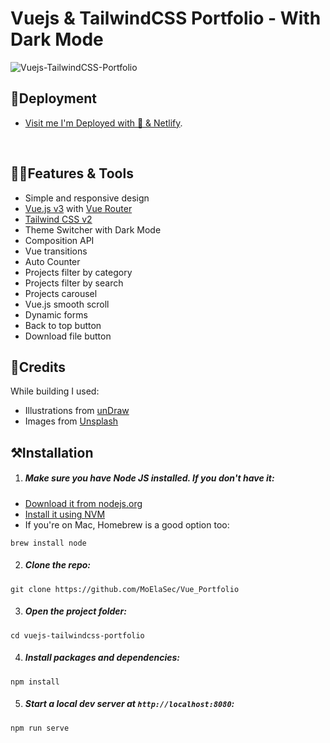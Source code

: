 # Vuejs & TailwindCSS Portfolio - With Dark Mode

![Vuejs-TailwindCSS-Portfolio](https://user-images.githubusercontent.com/16396664/140909796-815239e4-a986-46ad-bbd0-4b166127bbb8.JPG)

## 🚀Deployment

- [Visit me I'm Deployed with 💖 & Netlify](https://moeltahir.netlify.app/).

<br>

## 👨‍💻Features & Tools

- Simple and responsive design
- [Vue.js v3](https://vuejs.org) with [Vue Router](https://router.vuejs.org)
- [Tailwind CSS v2](https://tailwindcss.com)
- Theme Switcher with Dark Mode
- Composition API
- Vue transitions
- Auto Counter
- Projects filter by category
- Projects filter by search
- Projects carousel
- Vue.js smooth scroll
- Dynamic forms
- Back to top button
- Download file button

## 🤘Credits

While building I used:

- Illustrations from [unDraw](https://undraw.co/)
- Images from [Unsplash](https://unsplash.com/)

## ⚒Installation

1. ##### Make sure you have Node JS installed. If you don't have it:

- [Download it from nodejs.org](https://nodejs.org)
- [Install it using NVM ](https://github.com/nvm-sh/nvm)
- If you're on Mac, Homebrew is a good option too:

```
brew install node
```

2. ##### Clone the repo:

```
git clone https://github.com/MoElaSec/Vue_Portfolio
```

3. ##### Open the project folder:

```
cd vuejs-tailwindcss-portfolio
```

4. ##### Install packages and dependencies:

```
npm install
```

5. ##### Start a local dev server at `http://localhost:8080`:

```
npm run serve
```
